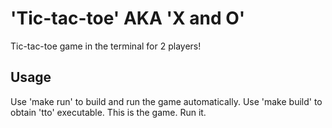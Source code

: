 # 'Tic-tac-toe' AKA 'X and O'
Tic-tac-toe game in the terminal for 2 players!
## Usage
Use 'make run' to build and run the game automatically.
Use 'make build' to obtain 'tto' executable. This is the game. Run it.